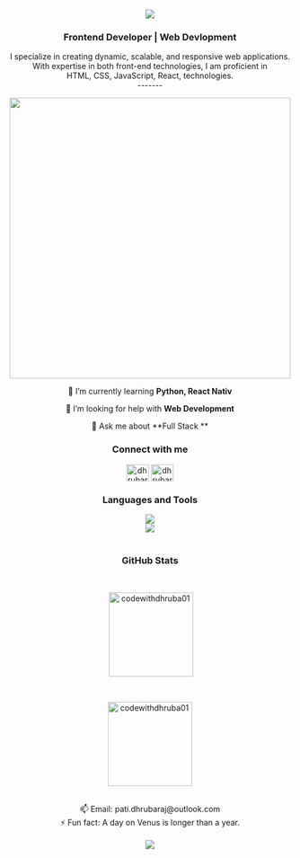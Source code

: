 <div align="center">
<h1 align="center">
    <img src="https://readme-typing-svg.herokuapp.com/?font=Righteous&size=35&center=true&vCenter=true&width=500&height=70&duration=4000&lines=Hi+There!+👋;+I'm+Dhrubaraj+Pati!;" />
</h1>
<h3 align="center"> Frontend Developer | Web Devlopment </h3>
 I specialize in creating dynamic, scalable, and responsive web applications. <br>
With expertise in both front-end technologies, I am proficient in <br> HTML, CSS,
    JavaScript, React, technologies. <br>
-------
<p align="center" width="100"> <a href="https://twitter.com/" target="blank"><img src="https://cdn.dribbble.com/users/239755/screenshots/3019824/dave_coding_dribbble.gif" width="500" /></a> </p>

🌱 I’m currently learning **Python, React Nativ**

🤝 I’m looking for help with **Web Development**

💬 Ask me about **Full Stack **

<h3 align="center">Connect with me</h3>
<p align="center">
<a href="https://linkedin.com/in/dhrubaraj-pati" target="blank"><img align="center" src="https://raw.githubusercontent.com/rahuldkjain/github-profile-readme-generator/master/src/images/icons/Social/linked-in-alt.svg" alt="dhrubaraj-pati" height="30" width="40" /></a>
<a href="https://www.leetcode.com/dhrubaraj_pati" target="blank"><img align="center" src="https://raw.githubusercontent.com/rahuldkjain/github-profile-readme-generator/master/src/images/icons/Social/leet-code.svg" alt="dhrubaraj_pati" height="30" width="40" /></a>
</p>

<h3 align="center">Languages and Tools</h3>
<div align="center">
    <img src="https://skillicons.dev/icons?i=html,css,javascript,tailwind,python,c,java" /><br>
    <img src="https://skillicons.dev/icons?i=vscode,git,figma,github,linux" />
</div>
<br>
<h3 align="center">GitHub Stats</h3> 
<br>
<p> &nbsp;<img align="center" src="https://github-readme-stats.vercel.app/api?username=codewithdhruba01&show_icons=true&locale=en" alt="codewithdhruba01" height="150" />  </p> <br>
<p><img align="center" src="https://github-readme-stats.vercel.app/api/top-langs?username=codewithdhruba01&show_icons=true&locale=en&layout=compact" alt="codewithdhruba01" height="150" /></p>
<br>
📫 Email: pati.dhrubaraj@outlook.com <br>
⚡ Fun fact: A day on Venus is longer than a year.
    </div>
    <br>
    <div align="center">
<!--     <a href="https://salesp07.github.io" target="_blank"> -->
     <img src="https://img.shields.io/badge/Portfolio-FF5722?style=for-the-badge&logo=todoist&logoColor=white" target="_blank" /> <!-- sqlite, safari, google-chrome are other good icon options -->
  </a>
  </div>
